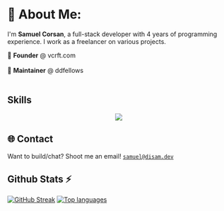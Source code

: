 # 💫 About Me:

I'm **Samuel Corsan**, a full-stack developer with 4 years of programming experience. I work as a freelancer on various projects.

🌱 **Founder** @ vcrft.com<br></br>
🌱 **Maintainer** @ ddfellows
<br></br>

## Skills
<p align="center">
<img src="https://skillicons.dev/icons?i=html,css,js,ts,vscode,react,nextjs,astro,tailwind,nodejs,express,supabase,postgres,git,github,markdown,bash,powershell,cloudflare,vercel&theme=dark" />
</p>

## 🌐 Contact

Want to build/chat? Shoot me an email! <a href="mailto:samuelcorsanyt@gmail.com">`samuel@disam.dev`</a>
 
## Github Stats ⚡
[![GitHub Streak](https://streak-stats.demolab.com?user=samuelcorsan&theme=dark&hide_border=true)](https://git.io/streak-stats)
<a href="#">![Top languages](https://github-readme-stats.vercel.app/api/top-langs/?username=samuelcorsan&layout=compact&theme=transparent&count_private=true&hide_border=true)</a>


